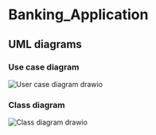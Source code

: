 # Banking_Application

## UML diagrams

### Use case diagram
![User case diagram drawio](https://user-images.githubusercontent.com/71873134/211310563-710ae41e-ecdf-47e4-a28c-8eb6b921027a.png)

### Class diagram
![Class diagram drawio](https://user-images.githubusercontent.com/71873134/211310549-574ef0e8-cf32-4e45-944f-849591b1510f.png)
